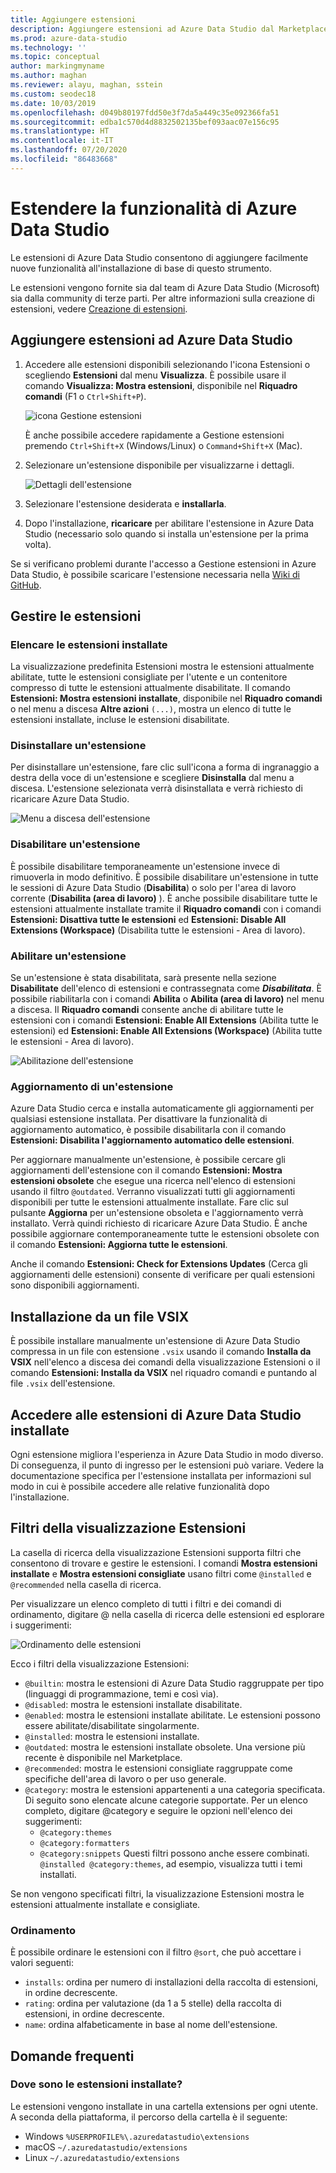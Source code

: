 ```yaml
---
title: Aggiungere estensioni
description: Aggiungere estensioni ad Azure Data Studio dal Marketplace di estensioni
ms.prod: azure-data-studio
ms.technology: ''
ms.topic: conceptual
author: markingmyname
ms.author: maghan
ms.reviewer: alayu, maghan, sstein
ms.custom: seodec18
ms.date: 10/03/2019
ms.openlocfilehash: d049b80197fdd50e3f7da5a449c35e092366fa51
ms.sourcegitcommit: edba1c570d4d8832502135bef093aac07e156c95
ms.translationtype: HT
ms.contentlocale: it-IT
ms.lasthandoff: 07/20/2020
ms.locfileid: "86483668"
---
```

# <a name="extend-the-functionality-of-azure-data-studio"></a>Estendere la funzionalità di Azure Data Studio

Le estensioni di Azure Data Studio consentono di aggiungere facilmente nuove funzionalità all'installazione di base di questo strumento.

Le estensioni vengono fornite sia dal team di Azure Data Studio (Microsoft) sia dalla community di terze parti. Per altre informazioni sulla creazione di estensioni, vedere [Creazione di estensioni](extension-authoring.md).

## <a name="add-azure-data-studio-extensions"></a>Aggiungere estensioni ad Azure Data Studio

1. Accedere alle estensioni disponibili selezionando l'icona Estensioni o scegliendo **Estensioni** dal menu **Visualizza**. È possibile usare il comando **Visualizza: Mostra estensioni**, disponibile nel **Riquadro comandi** (F1 o `Ctrl+Shift+P`).

    ![icona Gestione estensioni](media/extensions/extension-manager-icon.png)

    È anche possibile accedere rapidamente a Gestione estensioni premendo `Ctrl+Shift+X` (Windows/Linux) o `Command+Shift+X` (Mac).

2. Selezionare un'estensione disponibile per visualizzarne i dettagli.

    ![Dettagli dell'estensione](media/extensions/extension-details.png)

3. Selezionare l'estensione desiderata e **installarla**.

4. Dopo l'installazione, **ricaricare** per abilitare l'estensione in Azure Data Studio (necessario solo quando si installa un'estensione per la prima volta).

Se si verificano problemi durante l'accesso a Gestione estensioni in Azure Data Studio, è possibile scaricare l'estensione necessaria nella [Wiki di GitHub](https://github.com/microsoft/azuredatastudio/wiki/List-of-Extensions).


## <a name="manage-extensions"></a>Gestire le estensioni 

### <a name="list-installed-extensions"></a>Elencare le estensioni installate 

La visualizzazione predefinita Estensioni mostra le estensioni attualmente abilitate, tutte le estensioni consigliate per l'utente e un contenitore compresso di tutte le estensioni attualmente disabilitate. Il comando **Estensioni: Mostra estensioni installate**, disponibile nel **Riquadro comandi** o nel menu a discesa **Altre azioni** `(...)`, mostra un elenco di tutte le estensioni installate, incluse le estensioni disabilitate.

### <a name="uninstall-an-extension"></a>Disinstallare un'estensione

Per disinstallare un'estensione, fare clic sull'icona a forma di ingranaggio a destra della voce di un'estensione e scegliere **Disinstalla** dal menu a discesa. L'estensione selezionata verrà disinstallata e verrà richiesto di ricaricare Azure Data Studio.

 ![Menu a discesa dell'estensione](media/extensions/extension-gear-dropdown.png)

### <a name="disable-an-extension"></a>Disabilitare un'estensione

È possibile disabilitare temporaneamente un'estensione invece di rimuoverla in modo definitivo. È possibile disabilitare un'estensione in tutte le sessioni di Azure Data Studio (**Disabilita**) o solo per l'area di lavoro corrente (**Disabilita (area di lavoro)** ). È anche possibile disabilitare tutte le estensioni attualmente installate tramite il **Riquadro comandi** con i comandi **Estensioni: Disattiva tutte le estensioni** ed **Estensioni: Disable All Extensions (Workspace)** (Disabilita tutte le estensioni - Area di lavoro).

### <a name="enable-an-extension"></a>Abilitare un'estensione 

Se un'estensione è stata disabilitata, sarà presente nella sezione **Disabilitate** dell'elenco di estensioni e contrassegnata come ***Disabilitata***. È possibile riabilitarla con i comandi **Abilita** o **Abilita (area di lavoro)** nel menu a discesa. Il **Riquadro comandi** consente anche di abilitare tutte le estensioni con i comandi **Estensioni: Enable All Extensions** (Abilita tutte le estensioni) ed **Estensioni: Enable All Extensions (Workspace)** (Abilita tutte le estensioni - Area di lavoro). 

![Abilitazione dell'estensione](media/extensions/extensions-enable.png)

### <a name="updating-an-extension"></a>Aggiornamento di un'estensione

Azure Data Studio cerca e installa automaticamente gli aggiornamenti per qualsiasi estensione installata. Per disattivare la funzionalità di aggiornamento automatico, è possibile disabilitarla con il comando **Estensioni: Disabilita l'aggiornamento automatico delle estensioni**. 

Per aggiornare manualmente un'estensione, è possibile cercare gli aggiornamenti dell'estensione con il comando **Estensioni: Mostra estensioni obsolete** che esegue una ricerca nell'elenco di estensioni usando il filtro `@outdated`. Verranno visualizzati tutti gli aggiornamenti disponibili per tutte le estensioni attualmente installate. Fare clic sul pulsante **Aggiorna** per un'estensione obsoleta e l'aggiornamento verrà installato. Verrà quindi richiesto di ricaricare Azure Data Studio. È anche possibile aggiornare contemporaneamente tutte le estensioni obsolete con il comando **Estensioni: Aggiorna tutte le estensioni**.

Anche il comando **Estensioni: Check for Extensions Updates** (Cerca gli aggiornamenti delle estensioni) consente di verificare per quali estensioni sono disponibili aggiornamenti.

## <a name="install-from-a-vsix"></a>Installazione da un file VSIX

È possibile installare manualmente un'estensione di Azure Data Studio compressa in un file con estensione `.vsix` usando il comando **Installa da VSIX** nell'elenco a discesa dei comandi della visualizzazione Estensioni o il comando **Estensioni: Installa da VSIX** nel riquadro comandi e puntando al file `.vsix` dell'estensione.

## <a name="access-installed-azure-data-studio-extensions"></a>Accedere alle estensioni di Azure Data Studio installate

Ogni estensione migliora l'esperienza in Azure Data Studio in modo diverso. Di conseguenza, il punto di ingresso per le estensioni può variare. Vedere la documentazione specifica per l'estensione installata per informazioni sul modo in cui è possibile accedere alle relative funzionalità dopo l'installazione.

## <a name="extensions-view-filters"></a>Filtri della visualizzazione Estensioni

La casella di ricerca della visualizzazione Estensioni supporta filtri che consentono di trovare e gestire le estensioni. I comandi **Mostra estensioni installate** e **Mostra estensioni consigliate** usano filtri come `@installed` e `@recommended` nella casella di ricerca.

Per visualizzare un elenco completo di tutti i filtri e dei comandi di ordinamento, digitare @ nella casella di ricerca delle estensioni ed esplorare i suggerimenti:

![Ordinamento delle estensioni](media/extensions/extension-sort.png)

Ecco i filtri della visualizzazione Estensioni:

- `@builtin`: mostra le estensioni di Azure Data Studio raggruppate per tipo (linguaggi di programmazione, temi e così via).
- `@disabled`: mostra le estensioni installate disabilitate.
- `@enabled`: mostra le estensioni installate abilitate. Le estensioni possono essere abilitate/disabilitate singolarmente.
- `@installed`: mostra le estensioni installate.
- `@outdated`: mostra le estensioni installate obsolete. Una versione più recente è disponibile nel Marketplace.
- `@recommended`: mostra le estensioni consigliate raggruppate come specifiche dell'area di lavoro o per uso generale.
- `@category`: mostra le estensioni appartenenti a una categoria specificata. Di seguito sono elencate alcune categorie supportate. Per un elenco completo, digitare @category e seguire le opzioni nell'elenco dei suggerimenti:
    - `@category:themes`
    - `@category:formatters`
    - `@category:snippets` Questi filtri possono anche essere combinati. `@installed @category:themes`, ad esempio, visualizza tutti i temi installati.

Se non vengono specificati filtri, la visualizzazione Estensioni mostra le estensioni attualmente installate e consigliate.

### <a name="sorting"></a>Ordinamento 
È possibile ordinare le estensioni con il filtro `@sort`, che può accettare i valori seguenti:

- `installs`: ordina per numero di installazioni della raccolta di estensioni, in ordine decrescente.
- `rating`: ordina per valutazione (da 1 a 5 stelle) della raccolta di estensioni, in ordine decrescente.
- `name`: ordina alfabeticamente in base al nome dell'estensione.

## <a name="common-questions"></a>Domande frequenti

### <a name="where-are-extensions-installed"></a>Dove sono le estensioni installate? 
Le estensioni vengono installate in una cartella extensions per ogni utente. A seconda della piattaforma, il percorso della cartella è il seguente:

- Windows `%USERPROFILE%\.azuredatastudio\extensions`
- macOS `~/.azuredatastudio/extensions`
- Linux `~/.azuredatastudio/extensions`
